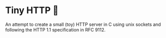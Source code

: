 # Tiny HTTP 🤏

An attempt to create a small (toy) HTTP server in C using unix sockets and following the HTTP 1.1 specification in RFC 9112.
